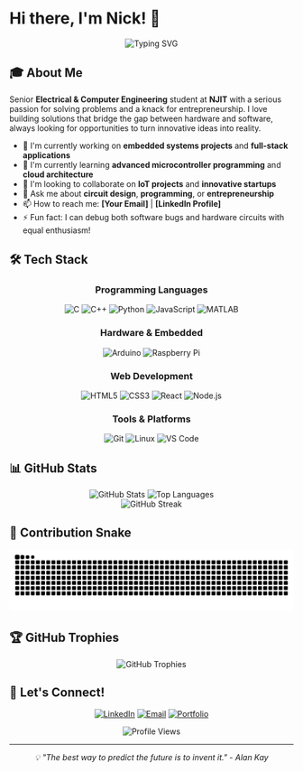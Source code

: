 # Hi there, I'm Nick! 👋

<div align="center">
  <img src="https://readme-typing-svg.herokuapp.com?font=Fira+Code&pause=1000&color=36BCF7&center=true&vCenter=true&width=435&lines=Electrical+%26+Computer+Engineering+Student;Problem+Solver+%26+Entrepreneur;Building+Hardware+%2B+Software+Solutions" alt="Typing SVG" />
</div>

## 🎓 About Me

Senior **Electrical & Computer Engineering** student at **NJIT** with a serious passion for solving problems and a knack for entrepreneurship. I love building solutions that bridge the gap between hardware and software, always looking for opportunities to turn innovative ideas into reality.

- 🔭 I'm currently working on **embedded systems projects** and **full-stack applications**
- 🌱 I'm currently learning **advanced microcontroller programming** and **cloud architecture**
- 👯 I'm looking to collaborate on **IoT projects** and **innovative startups**
- 💬 Ask me about **circuit design**, **programming**, or **entrepreneurship**
- 📫 How to reach me: **[Your Email]** | **[LinkedIn Profile]**
- ⚡ Fun fact: I can debug both software bugs and hardware circuits with equal enthusiasm!

## 🛠️ Tech Stack

<div align="center">

### Programming Languages
![C](https://img.shields.io/badge/C-00599C?style=for-the-badge&logo=c&logoColor=white)
![C++](https://img.shields.io/badge/C%2B%2B-00599C?style=for-the-badge&logo=c%2B%2B&logoColor=white)
![Python](https://img.shields.io/badge/Python-3776AB?style=for-the-badge&logo=python&logoColor=white)
![JavaScript](https://img.shields.io/badge/JavaScript-F7DF1E?style=for-the-badge&logo=javascript&logoColor=black)
![MATLAB](https://img.shields.io/badge/MATLAB-0076A8?style=for-the-badge&logo=mathworks&logoColor=white)

### Hardware & Embedded
![Arduino](https://img.shields.io/badge/Arduino-00979D?style=for-the-badge&logo=Arduino&logoColor=white)
![Raspberry Pi](https://img.shields.io/badge/Raspberry%20Pi-A22846?style=for-the-badge&logo=Raspberry%20Pi&logoColor=white)

### Web Development
![HTML5](https://img.shields.io/badge/HTML5-E34F26?style=for-the-badge&logo=html5&logoColor=white)
![CSS3](https://img.shields.io/badge/CSS3-1572B6?style=for-the-badge&logo=css3&logoColor=white)
![React](https://img.shields.io/badge/React-20232A?style=for-the-badge&logo=react&logoColor=61DAFB)
![Node.js](https://img.shields.io/badge/Node.js-43853D?style=for-the-badge&logo=node.js&logoColor=white)

### Tools & Platforms
![Git](https://img.shields.io/badge/Git-F05032?style=for-the-badge&logo=git&logoColor=white)
![Linux](https://img.shields.io/badge/Linux-FCC624?style=for-the-badge&logo=linux&logoColor=black)
![VS Code](https://img.shields.io/badge/VS%20Code-007ACC?style=for-the-badge&logo=visual-studio-code&logoColor=white)

</div>

## 📊 GitHub Stats

<div align="center">
  <img src="https://github-readme-stats.vercel.app/api?username=Nmilien34&show_icons=true&theme=tokyonight&hide_border=true&count_private=true" alt="GitHub Stats" height="165">
  <img src="https://github-readme-stats.vercel.app/api/top-langs/?username=Nmilien34&layout=compact&theme=tokyonight&hide_border=true" alt="Top Languages" height="165">
</div>

<div align="center">
  <img src="https://github-readme-streak-stats.herokuapp.com/?user=Nmilien34&theme=tokyonight&hide_border=true" alt="GitHub Streak" width="600">
</div>

## 🐍 Contribution Snake

<div align="center">
  <picture>
    <source media="(prefers-color-scheme: dark)" srcset="https://raw.githubusercontent.com/Nmilien34/Nmilien34/output/github-contribution-grid-snake-dark.svg">
    <source media="(prefers-color-scheme: light)" srcset="https://raw.githubusercontent.com/Nmilien34/Nmilien34/output/github-contribution-grid-snake.svg">
    <img alt="github contribution grid snake animation" src="https://raw.githubusercontent.com/Nmilien34/Nmilien34/output/github-contribution-grid-snake.svg">
  </picture>
</div>

## 🏆 GitHub Trophies

<div align="center">
  <img src="https://github-profile-trophy.vercel.app/?username=Nmilien34&theme=tokyonight&no-frame=true&no-bg=false&margin-w=4" alt="GitHub Trophies">
</div>

## 🤝 Let's Connect!

<div align="center">

[![LinkedIn](https://img.shields.io/badge/LinkedIn-0077B5?style=for-the-badge&logo=linkedin&logoColor=white)](YOUR_LINKEDIN_URL)
[![Email](https://img.shields.io/badge/Email-D14836?style=for-the-badge&logo=gmail&logoColor=white)](mailto:YOUR_EMAIL)
[![Portfolio](https://img.shields.io/badge/Portfolio-000000?style=for-the-badge&logo=vercel&logoColor=white)](YOUR_PORTFOLIO_URL)

</div>

<div align="center">
  <img src="https://komarev.com/ghpvc/?username=Nmilien34&color=blueviolet&style=flat-square&label=Profile+Views" alt="Profile Views">
</div>

---

<div align="center">
  <i>💡 "The best way to predict the future is to invent it." - Alan Kay</i>
</div>
